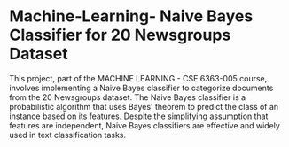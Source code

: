 # Machine-Learning- Naive Bayes Classifier for 20 Newsgroups Dataset
This project, part of the MACHINE LEARNING - CSE 6363-005 course, involves implementing a Naive Bayes classifier to categorize documents from the 20 Newsgroups dataset. The Naive Bayes classifier is a probabilistic algorithm that uses Bayes' theorem to predict the class of an instance based on its features. Despite the simplifying assumption that features are independent, Naive Bayes classifiers are effective and widely used in text classification tasks.
